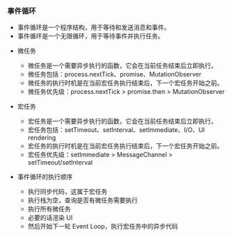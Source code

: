 ### 事件循环

- 事件循环是一个程序结构，用于等待和发送消息和事件。
- 事件循环是一个无限循环，用于等待事件并执行任务。

+ 微任务
  - 微任务是一个需要异步执行的函数，它会在当前任务结束后立即执行。
  - 微任务包括：process.nextTick、promise、MutationObserver
  - 微任务的执行时机是在当前宏任务执行结束后，下一个宏任务开始之前。
  - 微任务优先级：process.nextTick > promise.then > MutationObserver
+ 宏任务
  - 宏任务是一个需要异步执行的函数，它会在当前任务结束后立即执行。
  - 宏任务包括：setTimeout、setInterval、setImmediate、I/O、UI rendering
  - 宏任务的执行时机是在当前宏任务执行结束后，下一个宏任务开始之前。
  - 宏任务优先级：setImmediate > MessageChannel > setTimeout/setInterval

+ 事件循环的执行顺序
  - 执行同步代码，这属于宏任务
  - 执行栈为空，查询是否有微任务需要执行
  - 执行所有微任务
  - 必要的话渲染 UI
  - 然后开始下一轮 Event Loop，执行宏任务中的异步代码